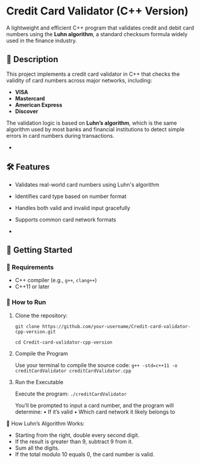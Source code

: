 # Credit Card Validator (C++ Version)

A lightweight and efficient C++ program that validates credit and debit card numbers using the **Luhn algorithm**, a standard checksum formula widely used in the finance industry.


## 🧠 Description

This project implements a credit card validator in C++ that checks the validity of card numbers across major networks, including:

- **VISA**
- **Mastercard**
- **American Express**
- **Discover**

The validation logic is based on **Luhn’s algorithm**, which is the same algorithm used by most banks and financial institutions to detect simple errors in card numbers during transactions.

-

## 🛠 Features

- Validates real-world card numbers using Luhn's algorithm
- Identifies card type based on number format
- Handles both valid and invalid input gracefully
- Supports common card network formats

-

## 🚀 Getting Started

### 🔧 Requirements

- C++ compiler (e.g., `g++`, `clang++`)
- C++11 or later

### 🧪 How to Run

1. Clone the repository:

   ```git clone https://github.com/your-username/Credit-card-validator-cpp-version.git```
   
   ```cd Credit-card-validator-cpp-version```
3. Compile the Program

   Use your terminal to compile the source code: ```g++ -std=c++11 -o creditCardValidator creditCardValidator.cpp```

4. Run the Executable

   Execute the program: ```./creditCardValidator```

   You’ll be prompted to input a card number, and the program will determine:
	•	If it’s valid
	•	Which card network it likely belongs to

🧮 How Luhn’s Algorithm Works: 
- Starting from the right, double every second digit.
- If the result is greater than 9, subtract 9 from it.
- Sum all the digits.
- If the total modulo 10 equals 0, the card number is valid.
